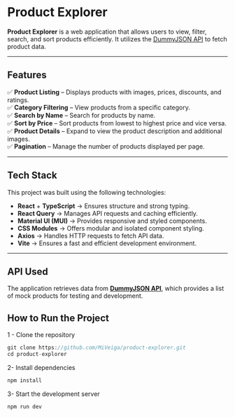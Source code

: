 # Product Explorer

**Product Explorer** is a web application that allows users to view, filter, search, and sort products efficiently. It utilizes the [DummyJSON API](https://dummyjson.com/products) to fetch product data.

---

## Features

✅ **Product Listing** – Displays products with images, prices, discounts, and ratings.  
✅ **Category Filtering** – View products from a specific category.  
✅ **Search by Name** – Search for products by name.  
✅ **Sort by Price** – Sort products from lowest to highest price and vice versa.  
✅ **Product Details** – Expand to view the product description and additional images.  
✅ **Pagination** – Manage the number of products displayed per page.

---

## Tech Stack

This project was built using the following technologies:

- **React** + **TypeScript** → Ensures structure and strong typing.  
- **React Query** → Manages API requests and caching efficiently.  
- **Material UI (MUI)** → Provides responsive and styled components.  
- **CSS Modules** → Offers modular and isolated component styling.  
- **Axios** → Handles HTTP requests to fetch API data.  
- **Vite** → Ensures a fast and efficient development environment.  

---

## API Used

The application retrieves data from **[DummyJSON API](https://dummyjson.com/products)**, which provides a list of mock products for testing and development.  

## How to Run the Project

1 - Clone the repository

```js
git clone https://github.com/MiVeiga/product-explorer.git
cd product-explorer
```

2- Install dependencies

```js
npm install
```

3- Start the development server

```js
npm run dev
```
